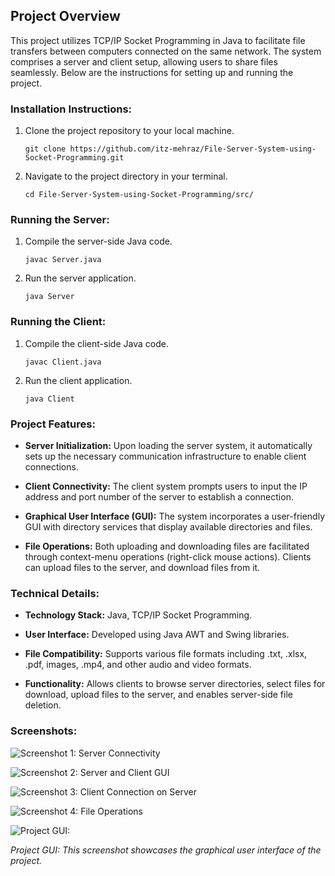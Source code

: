 
## Project Overview

This project utilizes TCP/IP Socket Programming in Java to facilitate file transfers between computers connected on the same network. The system comprises a server and client setup, allowing users to share files seamlessly. Below are the instructions for setting up and running the project.

### Installation Instructions:

1. Clone the project repository to your local machine.
   
   ```
   git clone https://github.com/itz-mehraz/File-Server-System-using-Socket-Programming.git
   ```

2. Navigate to the project directory in your terminal.

   ```
   cd File-Server-System-using-Socket-Programming/src/
   ```

### Running the Server:

1. Compile the server-side Java code.

   ```
   javac Server.java
   ```

2. Run the server application.

   ```
   java Server
   ```

### Running the Client:

1. Compile the client-side Java code.

   ```
   javac Client.java
   ```

2. Run the client application.

   ```
   java Client
   ```

### Project Features:

- **Server Initialization:** Upon loading the server system, it automatically sets up the necessary communication infrastructure to enable client connections.
  
- **Client Connectivity:** The client system prompts users to input the IP address and port number of the server to establish a connection.
  
- **Graphical User Interface (GUI):** The system incorporates a user-friendly GUI with directory services that display available directories and files.
  
- **File Operations:** Both uploading and downloading files are facilitated through context-menu operations (right-click mouse actions). Clients can upload files to the server, and download files from it.

### Technical Details:

- **Technology Stack:** Java, TCP/IP Socket Programming.
  
- **User Interface:** Developed using Java AWT and Swing libraries.
  
- **File Compatibility:** Supports various file formats including .txt, .xlsx, .pdf, images, .mp4, and other audio and video formats.
  
- **Functionality:** Allows clients to browse server directories, select files for download, upload files to the server, and enables server-side file deletion.

### Screenshots:

![Screenshot 1: Server Connectivity](https://github.com/itz-mehraz/File-Server-System-using-Socket_Programming/blob/main/ScreenShots/Screenshot%202024-06-11%20at%206.26.58%E2%80%AFPM.png)

![Screenshot 2: Server and Client GUI](https://github.com/itz-mehraz/File-Server-System-using-Socket_Programming/blob/main/ScreenShots/Screenshot%202024-06-11%20at%206.28.51%E2%80%AFPM.png)

![Screenshot 3: Client Connection on Server](https://github.com/itz-mehraz/File-Server-System-using-Socket_Programming/blob/main/ScreenShots/Screenshot%202024-06-11%20at%206.27.08%E2%80%AFPM.png)

![Screenshot 4: File Operations](https://github.com/itz-mehraz/File-Server-System-using-Socket_Programming/blob/main/ScreenShots/Screenshot%202024-06-11%20at%206.28.38%E2%80%AFPM.png)

![Project GUI:](https://github.com/itz-mehraz/File-Server-System-using-Socket_Programming/blob/main/ScreenShots/Your-GUI-Screenshot.png)

*Project GUI: This screenshot showcases the graphical user interface of the project.*
